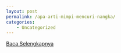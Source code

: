 ```yaml
---
layout: post
permalink: /apa-arti-mimpi-mencuri-nangka/
categories:
    - Uncategorized
---
```


[Baca Selengkapnya](/03)